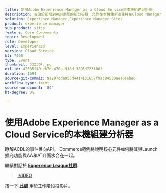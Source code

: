 ```yaml
---
title: 使用Adobe Experience Manager as a Cloud Service的本機組建分析器
description: 專注於新增到AEM原型的新分析器，允許在本機重新產生將在Cloud Manager部署管道中完成的驗證。
solution: Experience Manager,Experience Manager Sites
product: experience manager
sub-product: sites
feature: Core Components
topic: Development
role: Developer
level: Experienced
version: Cloud Service
kt: 7406
type: Event
thumbnail: 332307.jpg
exl-id: 42685f49-e67d-470a-918d-3895d723f06f
duration: 1694
source-git-commit: 9a297cda953d4414131657f9ac84580aea0eabeb
workflow-type: tm+mt
source-wordcount: '84'
ht-degree: 0%

---
```


# 使用Adobe Experience Manager as a Cloud Service的本機組建分析器

瞭解ACDL的事件導向API。 Commerce範例將說明核心元件如何將其與Launch擴充功能與AA和AT介面水合在一起。

繼續對話於 **[Experience League社群](https://adobe.ly/36Yd3v6)**.

>[!VIDEO](https://video.tv.adobe.com/v/332307/?quality=12&learn=on&hidetitle=true)

按一下 **[此處](/help/adobe-developers-live/assets/local-build-analyzers-aemcs.pdf)** 用於工作階段投影片。
